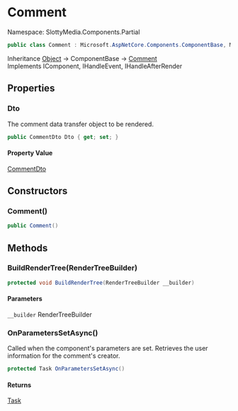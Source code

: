 # Comment

Namespace: SlottyMedia.Components.Partial

```csharp
public class Comment : Microsoft.AspNetCore.Components.ComponentBase, Microsoft.AspNetCore.Components.IComponent, Microsoft.AspNetCore.Components.IHandleEvent, Microsoft.AspNetCore.Components.IHandleAfterRender
```

Inheritance [Object](https://docs.microsoft.com/en-us/dotnet/api/system.object) → ComponentBase → [Comment](./slottymedia.components.partial.comment.md)<br>
Implements IComponent, IHandleEvent, IHandleAfterRender

## Properties

### **Dto**

The comment data transfer object to be rendered.

```csharp
public CommentDto Dto { get; set; }
```

#### Property Value

[CommentDto](./slottymedia.backend.dtos.commentdto.md)<br>

## Constructors

### **Comment()**

```csharp
public Comment()
```

## Methods

### **BuildRenderTree(RenderTreeBuilder)**

```csharp
protected void BuildRenderTree(RenderTreeBuilder __builder)
```

#### Parameters

`__builder` RenderTreeBuilder<br>

### **OnParametersSetAsync()**

Called when the component's parameters are set.
 Retrieves the user information for the comment's creator.

```csharp
protected Task OnParametersSetAsync()
```

#### Returns

[Task](https://docs.microsoft.com/en-us/dotnet/api/system.threading.tasks.task)<br>
